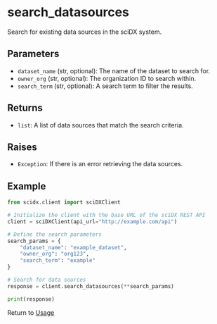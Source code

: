 # search_datasources

Search for existing data sources in the sciDX system.

## Parameters

- `dataset_name` (str, optional): The name of the dataset to search for.
- `owner_org` (str, optional): The organization ID to search within.
- `search_term` (str, optional): A search term to filter the results.

## Returns

- `list`: A list of data sources that match the search criteria.

## Raises

- `Exception`: If there is an error retrieving the data sources.

## Example

```python
from scidx.client import sciDXClient

# Initialize the client with the base URL of the sciDX REST API
client = sciDXClient(api_url="http://example.com/api")

# Define the search parameters
search_params = {
    "dataset_name": "example_dataset",
    "owner_org": "org123",
    "search_term": "example"
}

# Search for data sources
response = client.search_datasources(**search_params)

print(response)
```

Return to [Usage](../usage.md)
